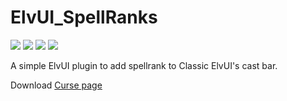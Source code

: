 # ElvUI_SpellRanks
[![](http://cf.way2muchnoise.eu/title/418794.svg)](https://www.curseforge.com/wow/addons/elvui-spellranks)
[![](http://cf.way2muchnoise.eu/versions/418794.svg)](https://www.curseforge.com/wow/addons/elvui-spellranks)
[![](http://cf.way2muchnoise.eu/full_418794_downloads.svg)](https://www.curseforge.com/wow/addons/elvui-spellranks)
![](https://github.com/LoneWanderer-GH/ElvUI_SpellRanks/workflows/Classic-Build/badge.svg)


A simple ElvUI plugin to add spellrank to Classic ElvUI's cast bar.

Download [Curse page](https://www.curseforge.com/wow/addons/elvui-spellranks)

